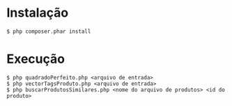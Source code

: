 # Instalação

```
$ php composer.phar install
```

# Execução
```
$ php quadradoPerfeito.php <arquivo de entrada>
$ php vectorTagsProduto.php <arquivo de entrada>
$ php buscarProdutosSimilares.php <nome do arquivo de produtos> <id do produto>
```
